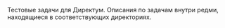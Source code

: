 Тестовые задачи для Директум. Описания по задачам внутри редми, находящиеся в соответствующих директориях.
